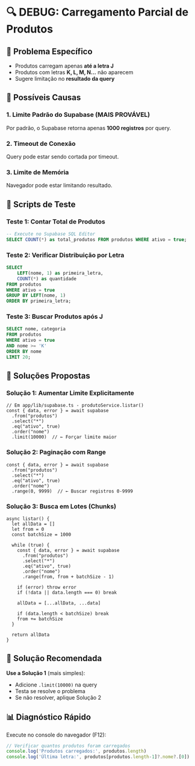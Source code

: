 # 🔍 DEBUG: Carregamento Parcial de Produtos

## 🚨 Problema Específico
- Produtos carregam apenas **até a letra J**
- Produtos com letras **K, L, M, N...** não aparecem
- Sugere limitação no **resultado da query**

## 🔧 Possíveis Causas

### 1. **Limite Padrão do Supabase (MAIS PROVÁVEL)**
Por padrão, o Supabase retorna apenas **1000 registros** por query.

### 2. **Timeout de Conexão**
Query pode estar sendo cortada por timeout.

### 3. **Limite de Memória**
Navegador pode estar limitando resultado.

## 🧪 Scripts de Teste

### **Teste 1: Contar Total de Produtos**
```sql
-- Execute no Supabase SQL Editor
SELECT COUNT(*) as total_produtos FROM produtos WHERE ativo = true;
```

### **Teste 2: Verificar Distribuição por Letra**
```sql
SELECT 
    LEFT(nome, 1) as primeira_letra,
    COUNT(*) as quantidade
FROM produtos 
WHERE ativo = true 
GROUP BY LEFT(nome, 1)
ORDER BY primeira_letra;
```

### **Teste 3: Buscar Produtos após J**
```sql
SELECT nome, categoria 
FROM produtos 
WHERE ativo = true 
AND nome >= 'K'
ORDER BY nome
LIMIT 20;
```

## 🔧 Soluções Propostas

### **Solução 1: Aumentar Limite Explicitamente**
```tsx
// Em app/lib/supabase.ts - produtoService.listar()
const { data, error } = await supabase
  .from("produtos")
  .select("*")
  .eq("ativo", true)
  .order("nome")
  .limit(10000)  // ← Forçar limite maior
```

### **Solução 2: Paginação com Range**
```tsx
const { data, error } = await supabase
  .from("produtos")
  .select("*")
  .eq("ativo", true)
  .order("nome")
  .range(0, 9999)  // ← Buscar registros 0-9999
```

### **Solução 3: Busca em Lotes (Chunks)**
```tsx
async listar() {
  let allData = []
  let from = 0
  const batchSize = 1000
  
  while (true) {
    const { data, error } = await supabase
      .from("produtos")
      .select("*")
      .eq("ativo", true)
      .order("nome")
      .range(from, from + batchSize - 1)
    
    if (error) throw error
    if (!data || data.length === 0) break
    
    allData = [...allData, ...data]
    
    if (data.length < batchSize) break
    from += batchSize
  }
  
  return allData
}
```

## 🎯 Solução Recomendada

**Use a Solução 1** (mais simples):
- Adicione `.limit(10000)` na query
- Testa se resolve o problema
- Se não resolver, aplique Solução 2

## 📊 Diagnóstico Rápido

Execute no console do navegador (F12):
```javascript
// Verificar quantos produtos foram carregados
console.log('Produtos carregados:', produtos.length)
console.log('Última letra:', produtos[produtos.length-1]?.nome?.[0])
```